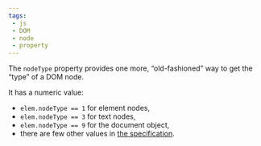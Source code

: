 ```yaml
---
tags: 
 - js
 - DOM
 - node
 - property
---
```


The `nodeType` property provides one more, “old-fashioned” way to get the “type” of a DOM node.

It has a numeric value:

- `elem.nodeType == 1` for element nodes,
- `elem.nodeType == 3` for text nodes,
- `elem.nodeType == 9` for the document object,
- there are few other values in [the specification](https://dom.spec.whatwg.org/#node).